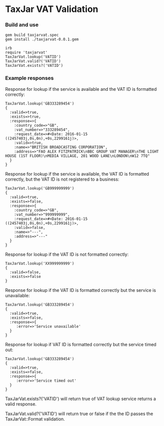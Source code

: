 # TaxJar VAT Validation #

### Build and use ###

```
gem build taxjarvat.spec
gem install ./taxjarvat-0.0.1.gem

irb
require 'taxjarvat'
TaxJarVat.lookup('VATID')
TaxJarVat.valid?('VATID')
TaxJarVat.exists?('VATID')
```

### Example responses ###

Response for lookup if the service is available and the VAT ID is formatted correctly:
```
TaxJarVat.lookup('GB333289454')
{
  :valid=>true, 
  :exists=>true, 
  :response=>{
    :country_code=>"GB", 
    :vat_number=>"333289454", 
    :request_date=>#<Date: 2016-01-15 ((2457403j,0s,0n),+0s,2299161j)>, 
    :valid=>true, 
    :name=>"BRITISH BROADCASTING CORPORATION", 
    :address=>"FAO ALEX FITZPATRICK\nBBC GROUP VAT MANAGER\nTHE LIGHT HOUSE (1ST FLOOR)\nMEDIA VILLAGE, 201 WOOD LANE\nLONDON\nW12 7TQ"
  }
}
```


Response for lookup if the service is available, the VAT ID is formatted correctly, but the VAT ID is not registered to a business:
```
TaxJarVat.lookup('GB999999999')
{
  :valid=>true, 
  :exists=>false, 
  :response=>{
    :country_code=>"GB", 
    :vat_number=>"999999999", 
    :request_date=>#<Date: 2016-01-15 ((2457403j,0s,0n),+0s,2299161j)>, 
    :valid=>false, 
    :name=>"---", 
    :address=>"---"
  }
}
```


Response for lookup if the VAT ID is not formatted correctly:
```
TaxJarVat.lookup('XX999999999')
{
  :valid=>false,
  :exists=>false
}
```


Response for lookup if the VAT ID is formatted correctly but the service is unavailable:
```
TaxJarVat.lookup('GB333289454')
{
  :valid=>true,
  :exists=>false,
  :response=>{
     :error=>'Service unavailable'
  }
}
```


Response for lookup if VAT ID is formatted correctly but the service timed out:
```
TaxJarVat.lookup('GB333289454')
{
  :valid=>true,
  :exists=>false,
  :response=>{
     :error=>'Service timed out'
  }
}
```

TaxJarVat.exists?('VATID') will return true of VAT lookup service returns a valid response.

TaxJarVat.valid?('VATID') will return true or false if the the ID passes the TaxJarVat::Format validation.